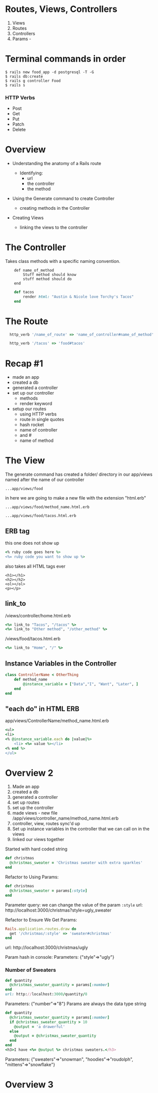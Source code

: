 # Routes, Views, Controllers

1. Views
2. Routes
3. Controllers
4. Params - 

# Terminal commands in order
```
$ rails new food_app -d postgresql -T -G
$ rails db:create
$ rails g controller Food
$ rails s
```

### HTTP Verbs
- Post 
- Get
- Put
- Patch
- Delete

# Overview
- Understanding the anatomy of a Rails route
  -  Identifying:
       - url
       - the controller
       - the method

- Using the Generate command to create Controller
    - creating methods in the Controller

- Creating Views
    - linking the views to the controller

# The Controller
Takes class methods with a specific  naming convention. 

```
    def name_of_method
        Stuff method should know 
        stuff method should do
    end
```

```ruby
    def tacos
        render html: "Austin & Nicole love Torchy's Tacos"
    end
```

# The Route
```ruby
  http_verb '/name_of_route' => 'name_of_controller#name_of_method'
```
```ruby
  http_verb '/tacos' => 'food#tacos'
```

# Recap #1 
- made an app
- created a db
- generated a controller
- set up our controller
    - methods
    - render keyword
- setup our routes
    - using HTTP verbs 
    - route in single quotes
    - hash rocket
    - name of controller
    - and #
    - name of method 

# The View

The generate command has created a folder/ directory in our app/views named after the name of our controller
```
...app/views/food

```
in here we are going to make a new file with the extension "html.erb"
```
...app/views/food/method_name.html.erb

...app/views/food/tacos.html.erb

```
## ERB tag
this one does not show up
```ruby
<% ruby code goes here %>
<%= ruby code you want to show up %>
```
also takes all HTML tags ever
```
<h1></h1> 
<h2></h2>
<ol></ol>
<p></p>
```

## link_to
/views/controller/home.html.erb
```ruby
<%= link_to "Tacos", "/tacos" %>
<%= link_to "Other method", "/other_method" %>
```
/views/food/tacos.html.erb
```ruby
<%= link_to "Home", "/" %> 
```
## Instance Variables in the Controller

```ruby
class ControllerName < OtherThing
    def method_name
        @instance_variable = ["Data","I", "Want", "Later", ]
    end
end
```

## "each do" in HTML ERB
app/views/ControllerName/method_name.html.erb
```ruby
<ul>  
<li>
<% @instance_variable.each do |value|%>
    <li> <%= value %></li>
<% end %>
</ul>
```

# Overview 2
1. Made an app
2. created a db
3. generated a controller
4. set up routes
5. set up the controller
6. made views - new file /app/views/controller_name/method_name.html.erb
7. controller, view, routes sync'd up
8. Set up instance variables in the controller that we can call on in the views
9. linked our views together



Started with hard coded string
```ruby
def christmas
  @christmas_sweater = 'Christmas sweater with extra sparkles'
end
```

Refactor to Using Params:
```ruby
def christmas
  @christmas_sweater = params[:style]
end
```
Parameter query: we can change the value of the param `:style`
url: http://localhost:3000/christmas?style=ugly_sweater


  Refactor to Ensure We Get Params:
```ruby
Rails.application.routes.draw do
  get '/christmas/:style' => 'sweater#christmas'
end
```
url: http://localhost:3000/christmas/ugly

Param hash in console:
Parameters: {"style"=>"ugly"}


### Number of Sweaters
```ruby
def quantity
  @christmas_sweater_quantity = params[:number]
end
url: http://localhost:3000/quantity/8
```
Parameters: {"number"=>"8"}
Params are always the data type string


```ruby
def quantity
  @christmas_sweater_quantity = params[:number]
  if @christmas_sweater_quantity > 10
    @output = 'a drawerful'
  else
    @output = @christmas_sweater_quantity
  end
end
<h3>I have <%= @output %> christmas sweaters.</h3>
```


Parameters: {"sweaters"=>"snowman", "hoodies"=>"roudolph", "mittens"=>"snowflake"}

# Overview 3